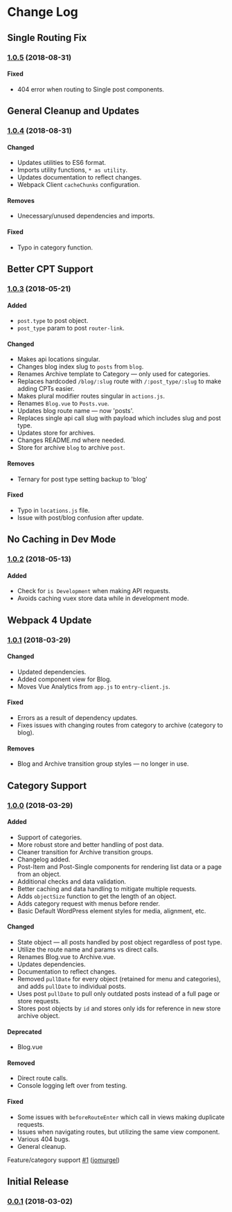 # Change Log

## Single Routing Fix
### [1.0.5](https://github.com/jomurgel/project-acorn-ssr/tree/1.0.5) (2018-08-31)

#### Fixed
- 404 error when routing to Single post components.

## General Cleanup and Updates
### [1.0.4](https://github.com/jomurgel/project-acorn-ssr/tree/1.0.4) (2018-08-31)

#### Changed
- Updates utilities to ES6 format.
- Imports utility functions, `* as utility`.
- Updates documentation to reflect changes.
- Webpack Client `cacheChunks` configuration.

#### Removes
- Unecessary/unused dependencies and imports.

#### Fixed
- Typo in category function.

## Better CPT Support
### [1.0.3](https://github.com/jomurgel/project-acorn-ssr/tree/1.0.3) (2018-05-21)

#### Added
- `post.type` to post object.
- `post_type` param to post `router-link`.

#### Changed
- Makes api locations singular.
- Changes blog index slug to `posts` from `blog`.
- Renames Archive template to Category — only used for categories.
- Replaces hardcoded `/blog/:slug` route with `/:post_type/:slug` to make adding CPTs easier.
- Makes plural modifier routes singular in `actions.js`.
- Renames `Blog.vue` to `Posts.vue`.
- Updates blog route name — now 'posts'.
- Replaces single api call slug with payload which includes slug and post type.
- Updates store for archives.
- Changes README.md where needed.
- Store for archive `blog` to archive `post`.

#### Removes
- Ternary for post type setting backup to 'blog'

#### Fixed
- Typo in `locations.js` file.
- Issue with post/blog confusion after update.

## No Caching in Dev Mode
### [1.0.2](https://github.com/jomurgel/project-acorn-ssr/tree/1.0.2) (2018-05-13)

#### Added
- Check for `is Development` when making API requests.
- Avoids caching vuex store data while in development mode.

## Webpack 4 Update
### [1.0.1](https://github.com/jomurgel/project-acorn-ssr/tree/1.0.1) (2018-03-29)

#### Changed
- Updated dependencies.
- Added component view for Blog.
- Moves Vue Analytics from `app.js` to `entry-client.js`.

#### Fixed
- Errors as a result of dependency updates.
- Fixes issues with changing routes from category to archive (category to blog).

#### Removes
- Blog and Archive transition group styles — no longer in use.

## Category Support
### [1.0.0](https://github.com/jomurgel/project-acorn-ssr/tree/0.1) (2018-03-29)

#### Added
- Support of categories.
- More robust store and better handling of post data.
- Cleaner transition for Archive transition groups.
- Changelog added.
- Post-Item and Post-Single components for rendering list data or a page from an object.
- Additional checks and data validation.
- Better caching and data handling to mitigate multiple requests.
- Adds `objectSize` function to get the length of an object.
- Adds category request with menus before render.
- Basic Default WordPress element styles for media, alignment, etc.

#### Changed
- State object — all posts handled by post object regardless of post type.
- Utilize the route name and params vs direct calls.
- Renames Blog.vue to Archive.vue.
- Updates dependencies.
- Documentation to reflect changes.
- Removed `pullDate` for every object (retained for menu and categories), and adds `pullDate` to individual posts.
- Uses post `pullDate` to pull only outdated posts instead of a full page or store requests.
- Stores post objects by `id` and stores only ids for reference in new store archive object.

#### Deprecated
- Blog.vue

#### Removed
- Direct route calls.
- Console logging left over from testing.

#### Fixed
- Some issues with `beforeRouteEnter` which call in views making duplicate requests.
- Issues when navigating routes, but utilizing the same view component.
- Various 404 bugs.
- General cleanup.

Feature/category support [\#1](https://github.com/jomurgel/project-acorn-ssr/pull/1) ([jomurgel](https://github.com/jomurgel))
## Initial Release
### [0.0.1](https://github.com/jomurgel/project-acorn-ssr/tree/0.0.1) (2018-03-02)
